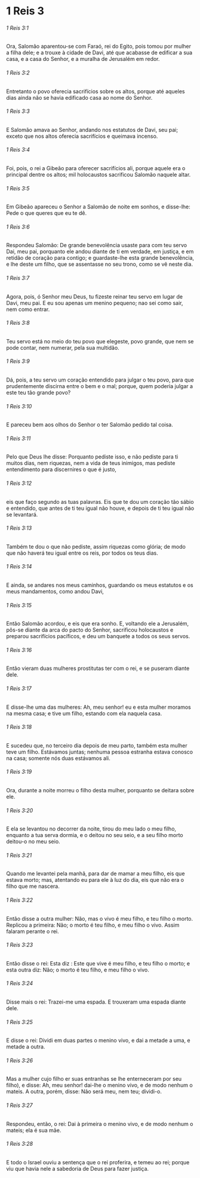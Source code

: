 # 1 Reis 3

###### 1 Reis 3:1

Ora, Salomão aparentou-se com Faraó, rei do Egito, pois tomou por mulher a filha dele; e a trouxe à cidade de Davi, até que acabasse de edificar a sua casa, e a casa do Senhor, e a muralha de Jerusalém em redor.

###### 1 Reis 3:2

Entretanto o povo oferecia sacrifícios sobre os altos, porque até aqueles dias ainda não se havia edificado casa ao nome do Senhor.

###### 1 Reis 3:3

E Salomão amava ao Senhor, andando nos estatutos de Davi, seu pai; exceto que nos altos oferecia sacrifícios e queimava incenso.

###### 1 Reis 3:4

Foi, pois, o rei a Gibeão para oferecer sacrifícios ali, porque aquele era o principal dentre os altos; mil holocaustos sacrificou Salomão naquele altar.

###### 1 Reis 3:5

Em Gibeão apareceu o Senhor a Salomão de noite em sonhos, e disse-lhe: Pede o que queres que eu te dê.

###### 1 Reis 3:6

Respondeu Salomão: De grande benevolência usaste para com teu servo Dai, meu pai, porquanto ele andou diante de ti em verdade, em justiça, e em retidão de coração para contigo; e guardaste-lhe esta grande benevolência, e lhe deste um filho, que se assentasse no seu trono, como se vê neste dia.

###### 1 Reis 3:7

Agora, pois, ó Senhor meu Deus, tu fizeste reinar teu servo em lugar de Davi, meu pai. E eu sou apenas um menino pequeno; nao sei como sair, nem como entrar.

###### 1 Reis 3:8

Teu servo está no meio do teu povo que elegeste, povo grande, que nem se pode contar, nem numerar, pela sua multidão.

###### 1 Reis 3:9

Dá, pois, a teu servo um coração entendido para julgar o teu povo, para que prudentemente discirna entre o bem e o mal; porque, quem poderia julgar a este teu tão grande povo?

###### 1 Reis 3:10

E pareceu bem aos olhos do Senhor o ter Salomão pedido tal coisa.

###### 1 Reis 3:11

Pelo que Deus lhe disse: Porquanto pediste isso, e não pediste para ti muitos dias, nem riquezas, nem a vida de teus inimigos, mas pediste entendimento para discernires o que é justo,

###### 1 Reis 3:12

eis que faço segundo as tuas palavras. Eis que te dou um coração tão sábio e entendido, que antes de ti teu igual não houve, e depois de ti teu igual não se levantará.

###### 1 Reis 3:13

Também te dou o que não pediste, assim riquezas como glória; de modo que não haverá teu igual entre os reis, por todos os teus dias.

###### 1 Reis 3:14

E ainda, se andares nos meus caminhos, guardando os meus estatutos e os meus mandamentos, como andou Davi,

###### 1 Reis 3:15

Então Salomão acordou, e eis que era sonho. E, voltando ele a Jerusalém, pôs-se diante da arca do pacto do Senhor, sacrificou holocaustos e preparou sacrifícios pacíficos, e deu um banquete a todos os seus servos.

###### 1 Reis 3:16

Então vieram duas mulheres prostitutas ter com o rei, e se puseram diante dele.

###### 1 Reis 3:17

E disse-lhe uma das mulheres: Ah, meu senhor! eu e esta mulher moramos na mesma casa; e tive um filho, estando com ela naquela casa.

###### 1 Reis 3:18

E sucedeu que, no terceiro dia depois de meu parto, também esta mulher teve um filho. Estávamos juntas; nenhuma pessoa estranha estava conosco na casa; somente nós duas estávamos ali.

###### 1 Reis 3:19

Ora, durante a noite morreu o filho desta mulher, porquanto se deitara sobre ele.

###### 1 Reis 3:20

E ela se levantou no decorrer da noite, tirou do meu lado o meu filho, enquanto a tua serva dormia, e o deitou no seu seio, e a seu filho morto deitou-o no meu seio.

###### 1 Reis 3:21

Quando me levantei pela manhã, para dar de mamar a meu filho, eis que estava morto; mas, atentando eu para ele à luz do dia, eis que não era o filho que me nascera.

###### 1 Reis 3:22

Então disse a outra mulher: Não, mas o vivo é meu filho, e teu filho o morto. Replicou a primeira: Não; o morto é teu filho, e meu filho o vivo. Assim falaram perante o rei.

###### 1 Reis 3:23

Então disse o rei: Esta diz : Este que vive é meu filho, e teu filho o morto; e esta outra diz: Não; o morto é teu filho, e meu filho o vivo.

###### 1 Reis 3:24

Disse mais o rei: Trazei-me uma espada. E trouxeram uma espada diante dele.

###### 1 Reis 3:25

E disse o rei: Dividi em duas partes o menino vivo, e dai a metade a uma, e metade a outra.

###### 1 Reis 3:26

Mas a mulher cujo filho er suas entranhas se lhe enterneceram por seu filho), e disse: Ah, meu senhor! dai-lhe o menino vivo, e de modo nenhum o mateis. A outra, porém, disse: Não será meu, nem teu; dividi-o.

###### 1 Reis 3:27

Respondeu, então, o rei: Dai à primeira o menino vivo, e de modo nenhum o mateis; ela é sua mãe.

###### 1 Reis 3:28

E todo o Israel ouviu a sentença que o rei proferira, e temeu ao rei; porque viu que havia nele a sabedoria de Deus para fazer justiça.

